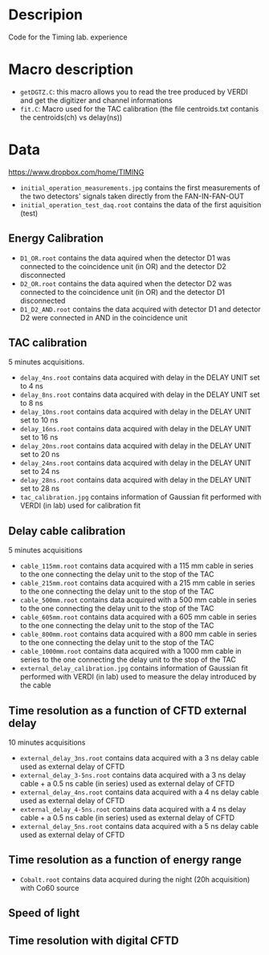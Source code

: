 # Descripion
Code for the Timing lab. experience 

# Macro description

* `getDGTZ.C`: this macro allows you to read the tree produced by VERDI and get the digitizer and channel informations
* `fit.C`: Macro used for the TAC calibration (the file centroids.txt contanis the centroids(ch) vs delay(ns))

# Data 
https://www.dropbox.com/home/TIMING

* `initial_operation_measurements.jpg` contains the first measurements of the two detectors' signals taken directly from the FAN-IN-FAN-OUT
* `initial_operation_test_daq.root` contains the data of the first aquisition (test)
## Energy Calibration
* `D1_OR.root` contains the data aquired when the detector D1 was connected to the coincidence unit (in OR) and the detector     D2 disconnected
* `D2_OR.root` contains the data aquired when the detector D2 was connected to the coincidence unit (in OR) and the detector     D1 disconnected
* `D1_D2_AND.root` contains the data acquired with detector D1 and detector D2 were connected in AND in the coincidence unit
## TAC calibration
5 minutes acquisitions.
* `delay_4ns.root` contains data acquired with delay in the DELAY UNIT set to 4 ns
* `delay_8ns.root` contains data acquired with delay in the DELAY UNIT set to 8 ns
* `delay_10ns.root` contains data acquired with delay in the DELAY UNIT set to 10 ns
* `delay_16ns.root` contains data acquired with delay in the DELAY UNIT set to 16 ns
* `delay_20ns.root` contains data acquired with delay in the DELAY UNIT set to 20 ns
* `delay_24ns.root` contains data acquired with delay in the DELAY UNIT set to 24 ns
* `delay_28ns.root` contains data acquired with delay in the DELAY UNIT set to 28 ns
* `tac_calibration.jpg` contains information of Gaussian fit performed with VERDI (in lab) used for calibration fit 
## Delay cable calibration
5 minutes acquisitions
* `cable_115mm.root` contains data acquired with a 115 mm cable in series to the one connecting the delay unit to the stop of the TAC
* `cable_215mm.root` contains data acquired with a 215 mm cable in series to the one connecting the delay unit to the stop of the TAC
* `cable_500mm.root` contains data acquired with a 500 mm cable in series to the one connecting the delay unit to the stop of the TAC
* `cable_605mm.root` contains data acquired with a 605 mm cable in series to the one connecting the delay unit to the stop of the TAC
* `cable_800mm.root` contains data acquired with a 800 mm cable in series to the one connecting the delay unit to the stop of the TAC
* `cable_1000mm.root` contains data acquired with a 1000 mm cable in series to the one connecting the delay unit to the stop of the TAC
* `external_delay_calibration.jpg` contains information of Gaussian fit performed with VERDI (in lab) used to measure the delay introduced by the cable
## Time resolution as a function of CFTD external delay
10 minutes acquisitions
* `external_delay_3ns.root` contains data acquired with a 3 ns delay cable used as external delay of CFTD
* `external_delay_3-5ns.root` contains data acquired with a 3 ns delay cable + a 0.5 ns cable (in series) used as external delay of CFTD
* `external_delay_4ns.root` contains data acquired with a 4 ns delay cable used as external delay of CFTD
* `external_delay_4-5ns.root` contains data acquired with a 4 ns delay cable + a 0.5 ns cable (in series) used as external delay of CFTD
* `external_delay_5ns.root` contains data acquired with a 5 ns delay cable used as external delay of CFTD
## Time resolution as a function of energy range
* `Cobalt.root` contains data acquired during the night (20h acquisition) with Co60 source
## Speed of light
## Time resolution with digital CFTD
